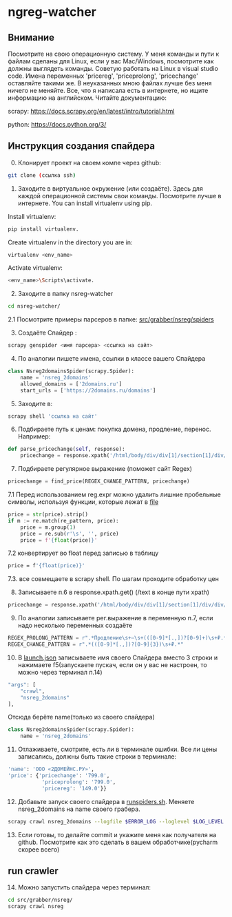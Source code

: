 # ngreg-watcher
## Внимание
Посмотрите на свою операционную систему. У меня команды и пути к файлам сделаны для Linux, если у вас Mac/Windows, посмотрите как должны выглядеть команды.
Советую работать на Linux в visual studio code.
Имена переменных 'pricereg', 'priceprolong', 'pricechange' оставляйте такими же.
В неуказанных мною файлах лучше без меня ничего не меняйте. 
Все, что я написала есть в интернете, но ищите информацию на английском. Читайте документацию:

scrapy: https://docs.scrapy.org/en/latest/intro/tutorial.html

python: https://docs.python.org/3/

## Инструкция создания спайдера
0. Клонирует проект на своем компе через github:
```bash
git clone (ссылка ssh)
``` 

1. Заходите в виртуальное окружение (или создаёте). Здесь для каждой операционной системы свои команды. Посмотрите лучше в интернете.
You can install virtualenv using pip.

Install virtualenv: 
```bash
pip install virtualenv.
``` 

Create virtualenv in the directory you are in: 
```bash
virtualenv <env_name>
``` 

Activate virtualenv: 
```bash
<env_name>\Scripts\activate.
``` 

2. Заходите в папку nsreg-watcher
```bash
cd nsreg-watcher/
``` 

2.1 Посмотрите примеры парсеров в папке:
[src/grabber/nsreg/spiders](/home/rezvov_vadim/projects/nsreg-watcher/src/grabber/nsreg/spiders)

3. Создаёте Спайдер :
```bash
scrapy genspider <имя парсера> <ссылка на сайт>
``` 

4. По аналогии пишете имена, ссылки в классе вашего Спайдера
```python
class Nsreg2domainsSpider(scrapy.Spider):
    name = 'nsreg_2domains'
    allowed_domains = ['2domains.ru']
    start_urls = ['https://2domains.ru/domains']
``` 

5. Заходите в: 
```bash
scrapy shell 'ссылка на сайт'
``` 

6. Подбираете путь к ценам: покупка домена, продление, перенос. Например:
```python
def parse_pricechange(self, response):
    pricechange = response.xpath('/html/body/div/div[1]/section[1]/div/div/div/div/div[2]/div[2]/div/span/text()').get()
``` 

7. Подбираете регулярное выражение (поможет сайт Regex)
```python
pricechange = find_price(REGEX_CHANGE_PATTERN, pricechange)
``` 

7.1 Перед использованием reg.expr можно удалить лишние пробельные символы, используя функции, которые лежат в [file](src/grabber/utils.py)
```python
price = str(price).strip()
if m := re.match(re_pattern, price):
    price = m.group(1)
    price = re.sub(r'\s', '', price)
    price = f'{float(price)}'
``` 

7.2  конвертирует во float перед записью в таблицу
```bash
price = f'{float(price)}'
``` 

7.3. все совмещаете в scrapy shell. По шагам проходите обработку цен


8. Записываете п.6 в response.xpath.get()
(/text в конце пути xpath)
```python
pricechange = response.xpath('/html/body/div/div[1]/section[1]/div/div/div/div/div[2]/div[2]/div/span/text()').get()
``` 

9. По аналогии записываете рег.выражение в переменную п.7, если надо несколько переменных создаёте
```python
REGEX_PROLONG_PATTERN = r".*Продление\s+—\s+(([0-9]*[.,])?[0-9]+)\s+₽.*"
REGEX_CHANGE_PATTERN = r".*(([0-9]*[.,])?[0-9]{3})\s+₽.*"
``` 

10. В [launch.json](.vscode/launch.json) записываете имя своего Спайдера вместо 3 строки и нажимаете f5(запускаете пускач, если он у вас не настроен, то можно через терминал п.14)
```bash
"args": [
    "crawl",
    "nsreg_2domains"
],
``` 
Отсюда берёте name(только из своего спайдера)
```python
class Nsreg2domainsSpider(scrapy.Spider):
    name = 'nsreg_2domains'
``` 

11. Отлаживаете, смотрите, есть ли в терминале ошибки. Все ли цены записались, должны быть такие строки в терминале:
```bash
'name': 'ООО «2ДОМЕЙНС.РУ»',
'price': {'pricechange': '799.0',
           'priceprolong': '799.0',
           'pricereg': '149.0'}}
``` 

12. Добавьте запуск своего спайдера в [runspiders.sh](runspiders.sh). Меняете nsreg_2domains на name своего грабера.
```bash 
scrapy crawl nsreg_2domains --logfile $ERROR_LOG --loglevel $LOG_LEVEL
```

13. Если готовы, то делайте commit и укажите меня как получателя на github. Посмотрите как это сделать в вашем обработчике(pycharm скорее всего)

## run crawler
14. Можно запустить спайдера через терминал:

```bash
cd src/grabber/nsreg/
scrapy crawl nsreg
```
